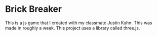 # Brick Breaker
This is a js game that I created with my classmate Justin Kuhn.
This was made in roughly a week.
This project uses a library called three.js.


